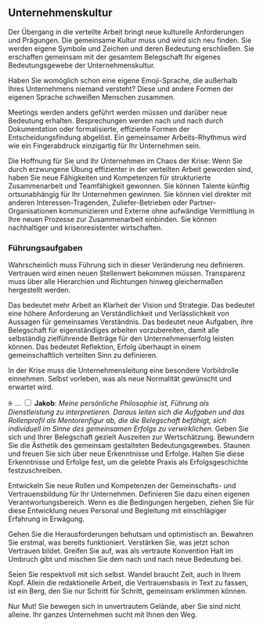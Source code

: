 ## Unternehmenskultur

Der Übergang in die verteilte Arbeit bringt neue kulturelle Anforderungen und Prägungen. Die gemeinsame Kultur muss und wird sich neu finden. Sie werden eigene Symbole und Zeichen und deren Bedeutung erschließen. Sie erschaffen gemeinsam mit der gesamtem Belegschaft Ihr eigenes Bedeutungsgewebe der Unternehmenskultur.

Haben Sie womöglich schon eine eigene Emoji-Sprache, die außerhalb Ihres Unternehmens niemand versteht? Diese und andere Formen der eigenen Sprache schweißen Menschen zusammen.

Meetings werden anders geführt werden müssen und darüber neue Bedeutung erhalten. Besprechungen werden nach und nach durch Dokumentation oder formalisierte, effiziente Formen der Entscheidungsfindung abgelöst. Ein gemeinsamer Arbeits-Rhythmus wird wie ein Fingerabdruck einzigartig für Ihr Unternehmen sein.

Die Hoffnung für Sie und Ihr Unternehmen im Chaos der Krise: Wenn Sie durch erzwungene Übung effizienter in der verteilten Arbeit geworden sind, haben Sie neue Fähigkeiten und Kompetenzen für strukturierte Zusammenarbeit und Teamfähigkeit gewonnen. Sie können Talente künftig ortsunabhängig für Ihr Unternehmen gewinnen. Sie können viel direkter mit anderen Interessen-Tragenden, Zuliefer-Betrieben oder Partner-Organisationen kommunizieren und Externe ohne aufwändige Vermittlung in Ihre neuen Prozesse zur Zusammenarbeit einbinden. Sie können nachhaltiger und krisenresistenter wirtschaften.

### Führungsaufgaben

Wahrscheinlich muss Führung sich in dieser Veränderung neu definieren. Vertrauen wird einen neuen Stellenwert bekommen müssen. Transparenz muss über alle Hierarchien und Richtungen hinweg gleichermaßen hergestellt werden.

Das bedeutet mehr Arbeit an Klarheit der Vision und Strategie. Das bedeutet eine höhere Anforderung an Verständlichkeit und Verlässlichkeit von Aussagen für gemeinsames Verständnis. Das bedeutet neue Aufgaben, Ihre Belegschaft für eigenständiges arbeiten vorzubereiten, damit alle selbständig zielführende Beiträge für den Unternehmenserfolg leisten können. Das bedeutet Reflektion, Erfolg überhaupt in einem gemeinschaftlich verteilten Sinn zu definieren.

In der Krise muss die Unternehmensleitung eine besondere Vorbildrolle einnehmen. Selbst vorleben, was als neue Normalität gewünscht und erwartet wird.

<label for="22" class="margin-toggle">⨭ …</label>
<input type="checkbox" id="22" class="margin-toggle"/>
<span class="marginnote">**Jakob**: *Meine persönliche Philosophie ist, Führung als Dienstleistung zu interpretieren. Daraus leiten sich die Aufgaben und das Rollenprofil als Mentorenfigur ab, die die Belegschaft befähigt, sich individuell im Sinne des gemeinsamen Erfolgs zu verwirklichen.*</span> Geben Sie sich und Ihrer Belegschaft gezielt Auszeiten zur Wertschätzung. Bewundern Sie die Ästhetik des gemeinsam gestalteten Bedeutungsgewebes. Staunen und freuen Sie sich über neue Erkenntnisse und Erfolge. Halten Sie diese Erkenntnisse und Erfolge fest, um die gelebte Praxis als Erfolgsgeschichte festzuschreiben.

Entwickeln Sie neue Rollen und Kompetenzen der Gemeinschafts- und Vertrauensbildung für Ihr Unternehmen. Definieren Sie dazu einen eigenen Verantwortungsbereich. Wenn es die Bedingungen hergeben, ziehen Sie für diese Entwicklung neues Personal und Begleitung mit einschlägiger Erfahrung in Erwägung.

Gehen Sie die Herausforderungen behutsam und optimistisch an. Bewahren Sie erstmal, was bereits funktioniert. Verstärken Sie, was jetzt schon Vertrauen bildet. Greifen Sie auf, was als vertraute Konvention Halt im Umbruch gibt und mischen Sie dem nach und nach neue Bedeutung bei.

Seien Sie respektvoll mit sich selbst. Wandel braucht Zeit, auch in Ihrem Kopf. Allein die redaktionelle Arbeit, die Vertrauensbasis in Text zu fassen, ist ein Berg, den Sie nur Schritt für Schritt, gemeinsam erklimmen können.

Nur Mut! Sie bewegen sich in unvertrautem Gelände, aber Sie sind nicht alleine. Ihr ganzes Unternehmen sucht mit Ihnen den Weg.
